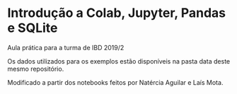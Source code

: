 # Introdução a Colab, Jupyter, Pandas e SQLite

Aula prática para a turma de IBD 2019/2

Os dados utilizados para os exemplos estão disponíveis na pasta data deste mesmo repositório.


Modificado a partir dos notebooks feitos por Natércia Aguilar e Laís Mota.
